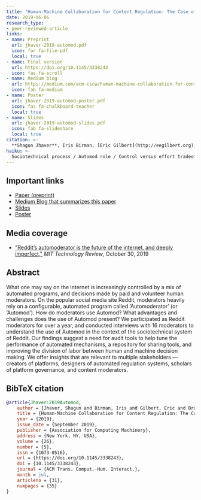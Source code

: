 ```yaml
---
title: "Human-Machine Collaboration for Content Regulation: The Case of Reddit Automoderator"
date: 2019-06-06
research_type: 
- peer-reviewed-article
links:
- name: Preprint
  url: jhaver-2019-automod.pdf
  icon: far fa-file-pdf
  local: true
- name: Final version
  url: https://doi.org/10.1145/3338243
  icon: fas fa-scroll
- name: Medium blog
  url: https://medium.com/acm-cscw/human-machine-collaboration-for-content-regulation-the-case-of-reddit-automoderator-b6f4408cdaef
  icon: fab fa-medium  
- name: Poster
  url: jhaver-2019-automod-poster.pdf
  icon: fas fa-chalkboard-teacher
  local: true  
- name: Slides
  url: jhaver-2019-automod-slides.pdf
  icon: fab fa-slideshare
  local: true    
citation: >-
  **Shagun Jhaver**, Iris Birman, [Eric Gilbert](http://eegilbert.org), and [Amy Bruckman](https://www.cc.gatech.edu/fac/Amy.Bruckman/) (2019), “Human-Machine Collaboration for Content Regulation: The Case of Reddit Automoderator,” *ACM Trans. Comput.-Hum. Interact. (TOCHI)* 26, 5, Article 31 (September 2019), 35 pages. DOI: [`10.1145/3338243`](https://doi.org/10.1145/3338243) 
haiku: >-
  Sociotechnical process / Automod role / Control versus effort tradeoff.
---
```


## Important links

- [Paper (preprint)](jhaver-2019-automod.pdf)
- [Medium Blog that summarizes this paper](https://medium.com/acm-cscw/human-machine-collaboration-for-content-regulation-the-case-of-reddit-automoderator-b6f4408cdaef)
- [Slides](jhaver-2019-automod-slides.pdf)
- [Poster](jhaver-2019-automod-poster.pdf)

## Media coverage
- ["Reddit’s automoderator is the future of the internet, and deeply imperfect,"](https://www.technologyreview.com/2019/10/30/75229/reddits-automoderator-automod-catches-more-than-any-human-could-but-its-still-imperfect/) *MIT Technology Review*, October 30, 2019


## Abstract

What one may say on the internet is increasingly controlled by a mix of automated programs, and decisions made by paid and volunteer human moderators. On the popular social media site Reddit, moderators heavily rely on a configurable, automated program called ‘Automoderator’ (or ‘Automod’). How do moderators use Automod? What advantages and challenges does the use of Automod present? We participated as Reddit moderators for over a year, and conducted interviews with 16 moderators to understand the use of Automod in the context of the sociotechnical system of Reddit. Our findings suggest a need for audit tools to help tune the performance of automated mechanisms, a repository for sharing tools, and improving the division of labor between human and machine decision making. We offer insights that are relevant to multiple stakeholders — creators of platforms, designers of automated regulation systems, scholars of platform governance, and content moderators.

## BibTeX citation

```bibtex
@article{Jhaver:2019Automod,
	author = {Jhaver, Shagun and Birman, Iris and Gilbert, Eric and Bruckman, Amy},
	title = {Human-Machine Collaboration for Content Regulation: The Case of Reddit Automoderator},
	year = {2019},
	issue_date = {September 2019},
	publisher = {Association for Computing Machinery},
	address = {New York, NY, USA},
	volume = {26},
	number = {5},
	issn = {1073-0516},
	url = {https://doi.org/10.1145/3338243},
	doi = {10.1145/3338243},
	journal = {ACM Trans. Comput.-Hum. Interact.},
	month = jul,
	articleno = {31},
	numpages = {35}
}
```

